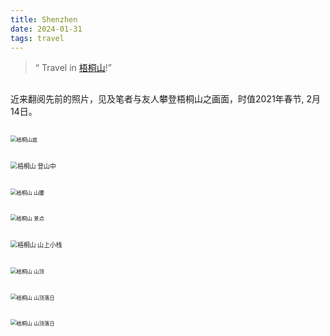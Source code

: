 ```yaml
---
title: Shenzhen
date: 2024-01-31
tags: travel
---
```



> “ Travel in [梧桐山](https://zh.wikipedia.org/wiki/%E6%A2%A7%E6%A1%90%E5%B1%B1)!”


## 
近来翻阅先前的照片，见及笔者与友人攀登梧桐山之画面，时值2021年春节, 2月14日。

##

<img src="20240131/20240131-1.jpg" alt="梧桐山底" style="zoom:60%;" />



##

<img src="20240131/20240131-2.jpg" alt="梧桐山 登山中" style="zoom:70%;" />



##

<img src="20240131/20240131-3.jpg" alt="梧桐山 山腰" style="zoom:60%;" />



##

<img src="20240131/20240131-4.jpg" alt="梧桐山 景点" style="zoom:60%;" />



##

<img src="20240131/20240131-5.jpg" alt="梧桐山 山上小栈" style="zoom:70%;" />



##

<img src="20240131/20240131-6.jpg" alt="梧桐山 山顶" style="zoom:60%;" />



##

<img src="20240131/20240131-7.jpg" alt="梧桐山 山顶落日" style="zoom:60%;" />

##

<img src="20240131/20240131-8.jpg" alt="梧桐山 山顶落日" style="zoom:60%;" />



